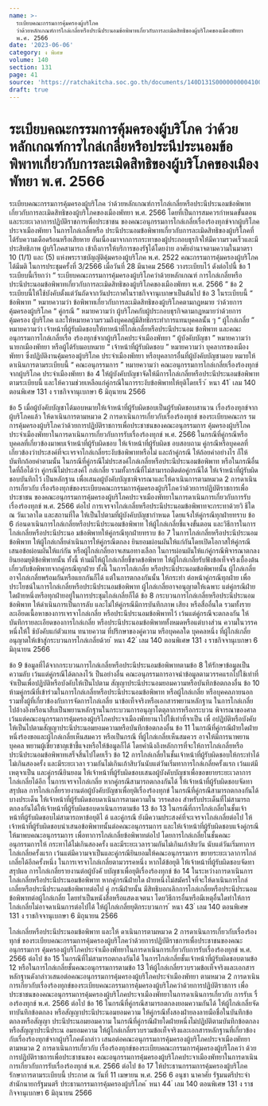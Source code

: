 ```yaml
---
name: >-
  ระเบียบคณะกรรมการคุ้มครองผู้บริโภค
  ว่าด้วยหลักเกณฑ์การไกล่เกลี่ยหรือประนีประนอมข้อพิพาทเกี่ยวกับการละเมิดสิทธิของผู้บริโภคของเมืองพัทยา
  พ.ศ. 2566
date: '2023-06-06'
category: ง พิเศษ
volume: 140
section: 131
page: 41
source: 'https://ratchakitcha.soc.go.th/documents/140D131S0000000004100.pdf'
draft: true
---
```


# ระเบียบคณะกรรมการคุ้มครองผู้บริโภค ว่าด้วยหลักเกณฑ์การไกล่เกลี่ยหรือประนีประนอมข้อพิพาทเกี่ยวกับการละเมิดสิทธิของผู้บริโภคของเมืองพัทยา พ.ศ. 2566

ระเบียบคณะกรรมการคุ้มครองผู้บริโภค ว่าด้วยหลักเกณฑ์การไกล่เกลี่ยหรือประนีประนอมข้อพิพาท เกี่ยวกับการละเมิดสิทธิของผู้บริโภคของเมืองพัทยา พ.ศ. 2566 โดยที่เป็นการสมควรกำหนดขั้นตอนและระยะเวลาการปฏิบัติราชการเพื่อประชาชน ของคณะอนุกรรมการไกล่เกลี่ยเรื่องร้องทุกข์จากผู้บริโภคประจาเมืองพัทยา ในการไกล่เกลี่ยหรือ ประนีประนอมข้อพิพาทเกี่ยวกับการละเมิดสิทธิของผู้บริโภคที่ได้รับความเดือดร้อนหรือเสียหาย อันเนื่องมาจากการกระทาของผู้ประกอบธุรกิจให้มีความรวดเร็วและมีประสิทธิภาพ ผู้บริโภคสามารถ เข้าถึงการให้บริการของรัฐได้โดยง่าย อาศัยอำนาจตามความในมาตรา 10 (1/1) และ (5) แห่งพระราชบัญญัติคุ้มครองผู้บริโภค พ.ศ. 2522 คณะกรรมการคุ้มครองผู้บริโภคได้มีมติ ในการประชุมครั้งที่ 3/2566 เมื่อวันที่ 28 มีนาคม 2566 วางระเบียบไว้ ดังต่อไปนี้ ข้อ 1 ระเบียบนี้เรียกว่า “ ระเบียบคณะกรรมการคุ้มครองผู้บริโภคว่าด้วยหลักเกณฑ์ การไกล่เกลี่ยหรือประนีประนอมข้อพิพาทเกี่ยวกับการละเมิดสิทธิของผู้บริโภคของเมืองพัทยา พ.ศ. 2566 ” ข้อ 2 ระเบียบนี้ให้ใช้บังคับตั้งแต่วันถัดจากวันประกาศในราชกิจจานุเบกษาเป็นต้นไป ข้อ 3 ในระเบียบนี้ “ ข้อพิพาท ” หมายความว่า ข้อพิพาทเกี่ยวกับการละเมิดสิทธิของผู้บริโภคตามกฎหมาย ว่าด้วยการคุ้มครองผู้บริโภค “ คู่กรณี ” หมายความว่า ผู้บริโภคกับผู้ประกอบธุรกิจตามกฎหมายว่าด้วยการคุ้มครอง ผู้บริโภค และให้หมายความรวมถึงบุคคลผู้มีสิทธิกระทำการแทนบุคคลนั้น ๆ “ ผู้ไกล่เกลี่ย ” หมายความว่า เจ้าหน้าที่ผู้รับผิดชอบให้ทาหน้าที่ไกล่เกลี่ยหรือประนีประนอม ข้อพิพาท และคณะอนุกรรมการไกล่เกลี่ยเรื่อ งร้องทุกข์จากผู้บริโภคประจำเมืองพัทยา “ ผู้บังคับบัญชา ” หมายความว่า นายกเมืองพัทยา หรือผู้ได้รับมอบหมาย “ เจ้าหน้าที่ผู้รับผิดชอบ ” หมายความว่า บุคลากรของเมืองพัทยา ซึ่งปฏิบัติงานคุ้มครองผู้บริโภค ประจำเมืองพัทยา หรือบุคลากรอื่นที่ผู้บังคับบัญชามอบ หมายให้ดาเนินการตามระเบียบนี้ “ คณะอนุกรรมการ ” หมายความว่า คณะอนุกรรมการไกล่เกลี่ยเรื่องร้องทุกข์จากผู้บริโภค ประจำเมืองพัทยา ข้อ 4 ให้ผู้บังคับบัญชาจัดให้มีการไกล่เกลี่ยหรือประนีประนอมข้อพิพาทตามระเบียบนี้ และให้ความช่วยเหลือแก่คู่กรณีในการระงับข้อพิพาทให้ยุติโดยเร็ว ้ หนา 41 ่ เลม 140 ตอนพิเศษ 131 ง ราชกิจจานุเบกษา 6 มิถุนายน 2566

ข้อ 5 เมื่อผู้บังคับบัญชาได้มอบหมายให้เจ้าหน้าที่ผู้รับผิดชอบเป็นผู้รับผิดชอบสานวน เรื่องร้องทุกข์จากผู้บริโภคแล้ว ให้ดาเนินการตามหมวด 2 การดาเนินการเกี่ยวกับเรื่องร้องทุกข์ ของระเบียบคณะกร รมการคุ้มครองผู้บริโภคว่าด้วยการปฏิบัติราชการเพื่อประชาชนของคณะอนุกรรมการ คุ้มครองผู้บริโภคประจำเมืองพัทยาในการดาเนินการเกี่ยวกับการรับเรื่องร้องทุกข์ พ.ศ. 2566 ในกรณีที่คู่กรณีหรือบุคคลที่เกี่ยวข้องมาพบเจ้าหน้าที่ผู้รับผิดชอบ ให้เจ้าหน้าที่ผู้รับผิดช อบสอบถาม คู่กรณีหรือบุคคลที่เกี่ยวข้องว่าประสงค์ที่จะเจรจาไกล่เกลี่ยระงับข้อพิพาทหรือไม่ และถ้าคู่กรณี ให้ถ้อยคำอย่างไร ก็ให้บันทึกถ้อยคำตามนั้น ในกรณีที่คู่กรณีไม่ประสงค์ไกล่เกลี่ยหรือประนีประนอมข้อพิพาท หรือในกรณีอื่นใดที่ถือได้ว่า คู่กรณีไม่ประสงค์ไ กล่เกลี่ย รวมทั้งกรณีที่ไม่สามารถติดต่อคู่กรณีได้ ให้เจ้าหน้าที่ผู้รับผิดชอบบันทึกไว้ เป็นหลักฐาน เพื่อเสนอผู้บังคับบัญชาพิจารณาและให้ดาเนินการตามหมวด 2 การดาเนินการเกี่ยวกับ เรื่องร้องทุกข์ของระเบียบคณะกรรมการคุ้มครองผู้บริโภคว่าด้วยการปฏิบัติราชการเพื่อประชาชน ของคณะอนุกรรมการคุ้มครองผู้บริโภคประจาเมืองพัทยาในการดาเนินการเกี่ยวกับการรับเรื่องร้องทุกข์ พ.ศ. 2566 ต่อไป การเจรจาไกล่เกลี่ยหรือประนีประนอมข้อพิพาทจะกระทาด้วยวิ ธีใด ณ วันเวลาใด และสถานที่ใด ให้เป็นไปตามที่ผู้บังคับบัญชากำหนด โดยแจ้งให้คู่กรณีทุกฝ่ายทราบ ข้อ 6 ก่อนดาเนินการไกล่เกลี่ยหรือประนีประนอมข้อพิพาท ให้ผู้ไกล่เกลี่ยชี้แจงขั้นตอน และวิธีการในการไกล่เกลี่ยหรือประนีประนอ มข้อพิพาทให้คู่กรณีทุกฝ่ายทราบ ข้อ 7 ในการไกล่เกลี่ยหรือประนีประนอมข้อพิพาท ให้ผู้ไกล่เกลี่ยดำเนินการให้คู่กรณีตกลง ยินยอมผ่อนผันให้แก่กันโดยเปิดโอกาสให้คู่กรณีเสนอข้อผ่อนผันให้แก่กัน หรือผู้ไกล่เกลี่ยอาจเสนอทางเลือก ในการผ่อนผันให้แก่คู่กรณีพิจารณาตกลงยินยอมยุติข้อพิพาทนั้น ทั้งนี้ ห้ามมิให้ผู้ไกล่เกลี่ยชี้ขาดข้อพิพาท ให้ผู้ไกล่เกลี่ยรับฟังข้อเท็จจริงเบื้องต้นเกี่ยวกับข้อพิพาทจากคู่กรณีทุกฝ่าย ทั้งนี้ ในการไกล่เกลี่ย หรือประนีประนอมข้อพิพาทนั้น ผู้ไกล่เกลี่ยอาจไกล่เกลี่ยพร้อมกันหรือแยกกันก็ได้ แต่ในการตกลงกันนั้น ให้กระทำ ต่อหน้าคู่กรณีทุกฝ่าย เพื่อประโยชน์ในการไกล่เกลี่ยหรือประนีประนอมข้อพิพาท ผู้ไกล่เกลี่ยอาจอนุญาตให้เฉพาะ แต่คู่กรณีฝ่ายใดฝ่ายหนึ่งหรือทุกฝ่ายอยู่ในการประชุมไกล่เกลี่ยก็ได้ ข้อ 8 กระบวนการไกล่เกลี่ยหรือประนีประนอมข้อพิพาท ให้ดำเนินการเป็นการลับ และไม่ให้คู่กรณีมีการบันทึกภาพ เสียง หรือสื่ออื่นใด รวมทั้งรายละเอียดเนื้อหาของการเจรจาไกล่เกลี่ย หรือประนีประนอมข้อพิพาทไว้ เว้นแต่คู่กรณีจะตกลงกัน ให้บันทึกรายละเอียดของการไกล่เกลี่ย หรือประนีประนอมข้อพิพาททั้งหมดหรือแต่บางส่วน ความในวรรคหนึ่งให้ใ ช้บังคับแก่ตัวแทน ทนายความ ที่ปรึกษาของคู่ความ หรือบุคคลใด บุคคลหนึ่ง ที่ผู้ไกล่เกลี่ยอนุญาตให้เข้าสู่กระบวนการไกล่เกลี่ยด้วย ้ หนา 42 ่ เลม 140 ตอนพิเศษ 131 ง ราชกิจจานุเบกษา 6 มิถุนายน 2566

ข้อ 9 ข้อมูลที่ได้จากกระบวนการไกล่เกลี่ยหรือประนีประนอมข้อพิพาทตามข้อ 8 ให้รักษาข้อมูลเป็นความลับ เว้นแต่คู่กรณีได้ตกลงไว้เ ป็นอย่างอื่น คณะอนุกรรมการอาจนำข้อมูลตามวรรคแรกไปใช้เท่าที่จำเป็นเพื่อปฏิบัติหรือบังคับให้เป็นไปตาม สัญญาประนีประนอมยอมความหรือบันทึกข้อตกลงอื่น ข้อ 10 ห้ามคู่กรณีที่เข้าร่วมในการไกล่เกลี่ยหรือประนีประนอมข้อพิพาท หรือผู้ไกล่เกลี่ย หรือบุคคลภายนอก รวมทั้งผู้ที่เกี่ยวข้องกับการจัดการไกล่เกลี่ย นาข้อเท็จจริงหรือเอกสารพยานหลักฐาน ในการไกล่เกลี่ยไปอ้างอิงหรือนาสืบเป็นพยานหลักฐานในกระบวนการอนุญาโตตุลาการหรือกระบวน พิจารณาของศาล เว้นแต่คณะอนุกรรมการคุ้มครองผู้บริโภคประจาเมืองพัทยานาไปใช้เท่าที่จาเป็น เพื่ อปฏิบัติหรือบังคับให้เป็นไปตามสัญญาประนีประนอมยอมความหรือบันทึกข้อตกลงอื่น ข้อ 11 ในกรณีที่คู่กรณีฝ่ายใดฝ่ายหนึ่งร้องขอและผู้ไกล่เกลี่ยเห็นสมควร หรือเป็นกรณี ที่ผู้ไกล่เกลี่ยเห็นสมควร อาจให้มีการนาพยานบุคคล พยานผู้เชี่ยวชาญเข้าชี้แจงหรือให้ข้อมูลก็ได้ โดยคำนึงถึงหลักการที่จะให้การไกล่เกลี่ยหรือประนีประนอมข้อพิพาทเสร็จสิ้นไปโดยเร็ว ข้อ 12 การไกล่เกลี่ยในชั้นเจ้าหน้าที่ผู้รับผิดชอบให้กระทำได้ไม่เกินสองครั้ง และมีระยะเวลา รวมกันไม่เกินเก้าสิบวันนับแต่วันเริ่มทาการไกล่เกลี่ยครั้งแรก เว้นแต่มีเหตุจาเป็น และคู่กรณียินยอม ให้เจ้าหน้าที่ผู้รับผิดชอบเสนอผู้บังคับบัญชาเพื่อขอขยายระยะเวลาการไกล่เกลี่ยได้อีก ในการเจรจาไกล่เกลี่ย หากคู่กรณีสามารถตกลงกันได้ ให้เจ้าหน้าที่ผู้รับผิดชอบจัดทาสรุปผล การไกล่เกลี่ยรายงานต่อผู้บังคับบัญชาเพื่อยุติเรื่องร้องทุกข์ ในกรณีที่คู่กรณีสามารถตกลงกันได้บางประเด็น ให้เจ้าหน้าที่ผู้รับผิดชอบดาเนินการตามความใน วรรคสอง สำหรับประเด็นที่ไม่สามารถตกลงกันได้ให้เจ้าหน้าที่ผู้รับผิดชอบดาเนินการตามข้อ 13 ข้อ 13 ในกรณีที่การไกล่เกลี่ยในชั้นเจ้าหน้าที่ผู้รับผิดชอบไม่สามารถหาข้อยุติไ ด้ และคู่กรณี ยังมีความประสงค์ที่จะเจรจาไกล่เกลี่ยต่อไป ให้เจ้าหน้าที่ผู้รับผิดชอบนำเสนอข้อพิพาทนั้นต่อคณะอนุกรรมการ และให้เจ้าหน้าที่ผู้รับผิดชอบแจ้งคู่กรณีให้มาพบคณะอนุกรรมการ เพื่อทาการไกล่เกลี่ยข้อพิพาทต่อไป โดยการไกล่เกลี่ยในชั้นคณะอนุกรรมการให้ กระทาได้ไม่เกินสองครั้ง และมีระยะเวลารวมกันไม่เกินเก้าสิบวัน นับแต่วันเริ่มทาการไกล่เกลี่ยครั้งแรก เว้นแต่มีความจาเป็นและคู่กรณียินยอมให้คณะอนุกรรมการ ขยายระยะเวลาการไกล่เกลี่ยได้อีกครั้งหนึ่ง ในการเจรจาไกล่เกลี่ยตามวรรคหนึ่ง หากได้ข้อยุติ ให้เจ้าหน้าที่ผู้รับผิดชอบจัดทาสรุปผล การไกล่เกลี่ยรายงานต่อผู้บังคั บบัญชาเพื่อยุติเรื่องร้องทุกข์ ข้อ 14 ในระหว่างการดาเนินการไกล่เกลี่ยหรือประนีประนอมข้อพิพาท หากคู่กรณีฝ่ายใด ฝ่ายหนึ่งไม่สมัครใจที่จะให้ดาเนินการไกล่เกลี่ยหรือประนีประนอมข้อพิพาทต่อไป คู่ กรณีฝ่ายนั้น มีสิทธิบอกเลิกการไกล่เกลี่ยหรือประนีประนอมข้อพิพาทต่อผู้ไกล่เกลี่ย โดยทำเป็นหนังสือหรือแสดงเจตนา โดยวิธีการอื่นหรือมีเหตุอื่นใดทำให้การไกล่เกลี่ยไม่อาจดาเนินการต่อไปได้ ให้ผู้ไกล่เกลี่ยยุติกระบวนการ ้ หนา 43 ่ เลม 140 ตอนพิเศษ 131 ง ราชกิจจานุเบกษา 6 มิถุนายน 2566

ไกล่เกลี่ยหรือประนีประนอมข้อพิพาท และให้ ดาเนินการตามหมวด 2 การดาเนินการเกี่ยวกับเรื่องร้องทุกข์ ของระเบียบคณะกรรมการคุ้มครองผู้บริโภคว่าด้วยการปฏิบัติราชการเพื่อประชาชนของคณะอนุกรรมการ คุ้มครองผู้บริโภคประจำเมืองพัทยาในการดาเนินการเกี่ยวกับการรับเรื่องร้องทุกข์ พ.ศ. 2566 ต่อไป ข้อ 15 ในกรณีที่ไม่สามารถตกลงกันได้ ในการไกล่เกลี่ยชั้นเจ้าหน้าที่ผู้รับผิดชอบตามข้อ 12 หรือในการไกล่เกลี่ยชั้นคณะอนุกรรมการตามข้อ 13 ให้ผู้ไกล่เกลี่ยรวบรวมข้อเท็จจริงและเอกสาร หลักฐานดังกล่าวเสนอต่อคณะอนุกรรมการคุ้มครองผู้บริโภคประจำเมืองพัทยา ตามหมวด 2 การดาเนินการเกี่ยวกับเรื่องร้องทุกข์ของระเบียบคณะกรรมการคุ้มครองผู้บริโภคว่าด้วยการปฏิบัติราชการ เพื่อประชาชนของคณะอนุกรรมการคุ้มครองผู้บริโภคประจาเมืองพัทยาในการดาเนินการเกี่ยวกับ การรับเ รื่องร้องทุกข์ พ.ศ. 2566 ต่อไป ข้อ 16 ในกรณีที่คู่กรณีสามารถตกลงยอมความกันได้ ให้ผู้ไกล่เกลี่ยจัดทาบันทึกข้อตกลง หรือสัญญาประนีประนอมยอมความ ให้คู่กรณีทั้งสองฝ่ายลงลายมือชื่อในบันทึกข้อตกลงหรือสัญญา ประนีประนอมยอมความ ในกรณีที่คู่กรณีฝ่ายใดฝ่ายหนึ่งไม่ปฏิบัติตามบันทึกข้อตกลงหรือสัญญาประนีประน อมยอมความ ให้ผู้ไกล่เกลี่ยรวบรวมข้อเท็จจริงและเอกสารหลักฐานที่เกี่ยวข้องกับเรื่องร้องทุกข์จากผู้บริโภคดังกล่าว เสนอต่อคณะอนุกรรมการคุ้มครองผู้บริโภคประจาเมืองพัทยา ตามหมวด 2 การดาเนินการเกี่ยวกับ เรื่องร้องทุกข์ของระเบียบคณะกรรมการคุ้มครองผู้บริโภคว่า ด้วยการปฏิบัติราชการเพื่อประชาชนของ คณะอนุกรรมการคุ้มครองผู้บริโภคประจาเมืองพัทยาในการดาเนินการเกี่ยวกับการรับเรื่องร้องทุกข์ พ.ศ. 2566 ต่อไป ข้อ 17 ให้ประธานกรรมการคุ้มครองผู้บริโภครักษาการตามระเบียบนี้ ประกาศ ณ วันที่ 11 เมษายน พ.ศ. 256 6 อนุชา นาคาศัย รัฐมนตรีประจำสำนักนายกรัฐมนตรี ประธานกรรมการคุ้มครองผู้บริโภค ้ หนา 44 ่ เลม 140 ตอนพิเศษ 131 ง ราชกิจจานุเบกษา 6 มิถุนายน 2566
